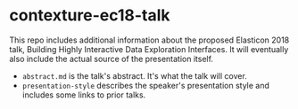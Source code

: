 # contexture-ec18-talk

This repo includes additional information about the proposed Elasticon 2018 talk, Building Highly Interactive Data Exploration Interfaces. It will eventually also include the actual source of the presentation itself.

- `abstract.md` is the talk's abstract. It's what the talk will cover.
- `presentation-style` describes the speaker's presentation style and includes some links to prior talks.
